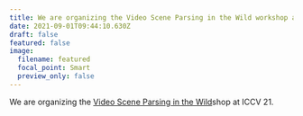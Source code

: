 ```yaml
---
title: We are organizing the Video Scene Parsing in the Wild workshop at ICCV 21.
date: 2021-09-01T09:44:10.630Z
draft: false
featured: false
image:
  filename: featured
  focal_point: Smart
  preview_only: false
---
```

We are organizing the <a href="https://www.vspwdataset.com/Workshop%202021">Video Scene Parsing in the Wild</a>shop at ICCV 21.
